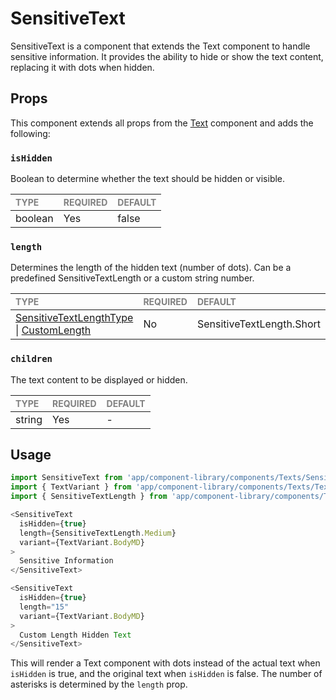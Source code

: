 # SensitiveText

SensitiveText is a component that extends the Text component to handle sensitive information. It provides the ability to hide or show the text content, replacing it with dots when hidden.

## Props

This component extends all props from the [Text](../Text/README.md) component and adds the following:

### `isHidden`

Boolean to determine whether the text should be hidden or visible.

| <span style="color:gray;font-size:14px">TYPE</span> | <span style="color:gray;font-size:14px">REQUIRED</span> | <span style="color:gray;font-size:14px">DEFAULT</span> |
| :-------------------------------------------------- | :------------------------------------------------------ | :----------------------------------------------------- |
| boolean                                             | Yes                                                     | false                                                  |

### `length`

Determines the length of the hidden text (number of dots). Can be a predefined SensitiveTextLength or a custom string number.

| <span style="color:gray;font-size:14px">TYPE</span> | <span style="color:gray;font-size:14px">REQUIRED</span> | <span style="color:gray;font-size:14px">DEFAULT</span> |
| :-------------------------------------------------- | :------------------------------------------------------ | :----------------------------------------------------- |
| [SensitiveTextLengthType](./SensitiveText.types.ts#L14) \| [CustomLength](./SensitiveText.types.ts#L19) | No   | SensitiveTextLength.Short                              |

### `children`

The text content to be displayed or hidden.

| <span style="color:gray;font-size:14px">TYPE</span> | <span style="color:gray;font-size:14px">REQUIRED</span> | <span style="color:gray;font-size:14px">DEFAULT</span> |
| :-------------------------------------------------- | :------------------------------------------------------ | :----------------------------------------------------- |
| string                                              | Yes                                                     | -                                                      |

## Usage

```javascript
import SensitiveText from 'app/component-library/components/Texts/SensitiveText';
import { TextVariant } from 'app/component-library/components/Texts/Text';
import { SensitiveTextLength } from 'app/component-library/components/Texts/SensitiveText/SensitiveText.types';

<SensitiveText
  isHidden={true}
  length={SensitiveTextLength.Medium}
  variant={TextVariant.BodyMD}
>
  Sensitive Information
</SensitiveText>

<SensitiveText
  isHidden={true}
  length="15"
  variant={TextVariant.BodyMD}
>
  Custom Length Hidden Text
</SensitiveText>
```

This will render a Text component with dots instead of the actual text when `isHidden` is true, and the original text when `isHidden` is false. The number of asterisks is determined by the `length` prop.
